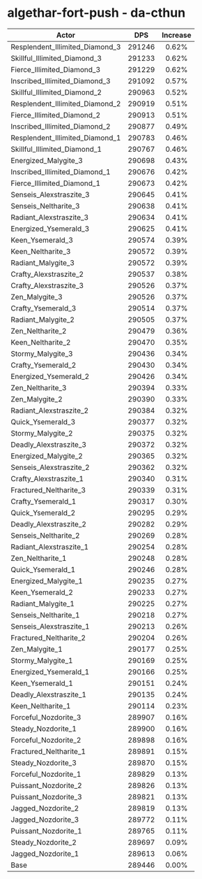 # algethar-fort-push - da-cthun
| Actor | DPS | Increase |
|---|:---:|:---:|
|Resplendent_Illimited_Diamond_3|291246|0.62%|
|Skillful_Illimited_Diamond_3|291233|0.62%|
|Fierce_Illimited_Diamond_3|291229|0.62%|
|Inscribed_Illimited_Diamond_3|291092|0.57%|
|Skillful_Illimited_Diamond_2|290963|0.52%|
|Resplendent_Illimited_Diamond_2|290919|0.51%|
|Fierce_Illimited_Diamond_2|290913|0.51%|
|Inscribed_Illimited_Diamond_2|290877|0.49%|
|Resplendent_Illimited_Diamond_1|290783|0.46%|
|Skillful_Illimited_Diamond_1|290767|0.46%|
|Energized_Malygite_3|290698|0.43%|
|Inscribed_Illimited_Diamond_1|290676|0.42%|
|Fierce_Illimited_Diamond_1|290673|0.42%|
|Senseis_Alexstraszite_3|290645|0.41%|
|Senseis_Neltharite_3|290638|0.41%|
|Radiant_Alexstraszite_3|290634|0.41%|
|Energized_Ysemerald_3|290625|0.41%|
|Keen_Ysemerald_3|290574|0.39%|
|Keen_Neltharite_3|290572|0.39%|
|Radiant_Malygite_3|290572|0.39%|
|Crafty_Alexstraszite_2|290537|0.38%|
|Crafty_Alexstraszite_3|290526|0.37%|
|Zen_Malygite_3|290526|0.37%|
|Crafty_Ysemerald_3|290514|0.37%|
|Radiant_Malygite_2|290505|0.37%|
|Zen_Neltharite_2|290479|0.36%|
|Keen_Neltharite_2|290470|0.35%|
|Stormy_Malygite_3|290436|0.34%|
|Crafty_Ysemerald_2|290430|0.34%|
|Energized_Ysemerald_2|290426|0.34%|
|Zen_Neltharite_3|290394|0.33%|
|Zen_Malygite_2|290390|0.33%|
|Radiant_Alexstraszite_2|290384|0.32%|
|Quick_Ysemerald_3|290377|0.32%|
|Stormy_Malygite_2|290375|0.32%|
|Deadly_Alexstraszite_3|290372|0.32%|
|Energized_Malygite_2|290365|0.32%|
|Senseis_Alexstraszite_2|290362|0.32%|
|Crafty_Alexstraszite_1|290340|0.31%|
|Fractured_Neltharite_3|290339|0.31%|
|Crafty_Ysemerald_1|290317|0.30%|
|Quick_Ysemerald_2|290295|0.29%|
|Deadly_Alexstraszite_2|290282|0.29%|
|Senseis_Neltharite_2|290269|0.28%|
|Radiant_Alexstraszite_1|290254|0.28%|
|Zen_Neltharite_1|290248|0.28%|
|Quick_Ysemerald_1|290246|0.28%|
|Energized_Malygite_1|290235|0.27%|
|Keen_Ysemerald_2|290233|0.27%|
|Radiant_Malygite_1|290225|0.27%|
|Senseis_Neltharite_1|290218|0.27%|
|Senseis_Alexstraszite_1|290213|0.26%|
|Fractured_Neltharite_2|290204|0.26%|
|Zen_Malygite_1|290177|0.25%|
|Stormy_Malygite_1|290169|0.25%|
|Energized_Ysemerald_1|290166|0.25%|
|Keen_Ysemerald_1|290151|0.24%|
|Deadly_Alexstraszite_1|290135|0.24%|
|Keen_Neltharite_1|290114|0.23%|
|Forceful_Nozdorite_3|289907|0.16%|
|Steady_Nozdorite_1|289900|0.16%|
|Forceful_Nozdorite_2|289898|0.16%|
|Fractured_Neltharite_1|289891|0.15%|
|Steady_Nozdorite_3|289870|0.15%|
|Forceful_Nozdorite_1|289829|0.13%|
|Puissant_Nozdorite_2|289826|0.13%|
|Puissant_Nozdorite_3|289821|0.13%|
|Jagged_Nozdorite_2|289819|0.13%|
|Jagged_Nozdorite_3|289772|0.11%|
|Puissant_Nozdorite_1|289765|0.11%|
|Steady_Nozdorite_2|289697|0.09%|
|Jagged_Nozdorite_1|289613|0.06%|
|Base|289446|0.00%|
